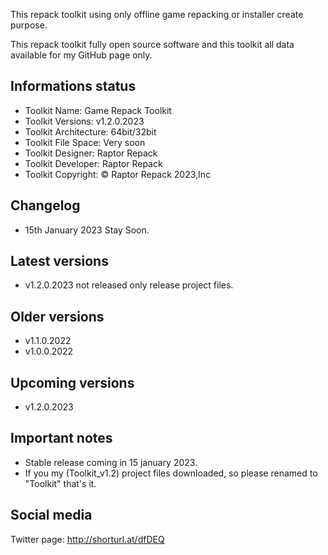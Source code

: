 This repack toolkit using only offline game repacking or installer create purpose.

This repack toolkit fully open source software and this toolkit all data available for my GitHub page only.

Informations status
-----------------------------------------------
- Toolkit Name: Game Repack Toolkit
- Toolkit Versions: v1.2.0.2023
- Toolkit Architecture: 64bit/32bit
- Toolkit File Space: Very soon
- Toolkit Designer: Raptor Repack
- Toolkit Developer: Raptor Repack
- Toolkit Copyright: © Raptor Repack 2023,Inc

Changelog
-----------------------------------------------
- 15th January 2023 Stay Soon.

Latest versions
-----------------------------------------------
- v1.2.0.2023 not released only release project files.

Older versions
-----------------------------------------------
- v1.1.0.2022
- v1.0.0.2022

Upcoming versions
-----------------------------------------------
- v1.2.0.2023

Important notes
-----------------------------------------------
- Stable release coming in 15 january 2023.
- If you my (Toolkit_v1.2) project files downloaded, so please renamed to "Toolkit" that's it.

Social media
-----------------------------------------------
Twitter page: http://shorturl.at/dfDEQ
